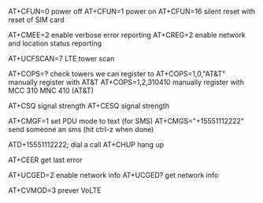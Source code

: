 AT+CFUN=0                   power off
AT+CFUN=1                   power on
AT+CFUN=16                  silent reset with reset of SIM card

AT+CMEE=2                   enable verbose error reporting
AT+CREG=2                   enable network and location status reporting

AT+UCFSCAN=7                LTE tower scan

AT+COPS=?                   check towers we can register to
AT+COPS=1,0,"AT&T"          manually register with AT&T
AT+COPS=1,2,310410          manually register with MCC 310 MNC 410 (AT&T)

AT+CSQ                      signal strength
AT+CESQ                     signal strength

AT+CMGF=1                   set PDU mode to text (for SMS)
AT+CMGS="+15551112222"      send someone an sms (hit ctrl-z when done)

ATD+15551112222;            dial a call
AT+CHUP                     hang up

AT+CEER                     get last error

AT+UCGED=2                  enable network info
AT+UCGED?                   get network info

AT+CVMOD=3                  prever VoLTE

